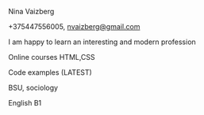 Nina Vaizberg

+375447556005, nvaizberg@gmail.com

I am happy to learn an interesting and modern profession

Online courses HTML,CSS

Code examples (LATEST)

BSU, sociology

English B1
